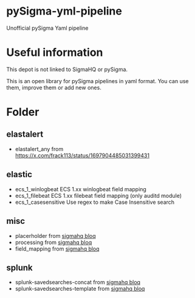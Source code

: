 # pySigma-yml-pipeline
Unofficial pySigma Yaml pipeline

# Useful information

This depot is not linked to SigmaHQ or pySigma.

This is an open library for pySigma pipelines in yaml format.
You can use them, improve them or add new ones.

# Folder
## elastalert
- elastalert_any from https://x.com/frack113/status/1697904485031399431

## elastic
- ecs_1_winlogbeat ECS 1.xx winlogbeat field mapping 
- ecs_1_filebeat ECS 1.xx filebeat field mapping (only auditd module)
- ecs_1_casesensitive Use regex to make Case Insensitive search

## misc
- placerholder from [sigmahq bloq](https://blog.sigmahq.io/building-flexible-detections-with-sigma-placeholders-7c1b814e2860)
- processing from [sigmahq bloq](https://blog.sigmahq.io/connecting-sigma-rule-sets-to-your-environment-with-processing-pipelines-4ee1bd577070)
- field_mapping from [sigmahq bloq](https://blog.sigmahq.io/connecting-sigma-rule-sets-to-your-environment-with-processing-pipelines-4ee1bd577070)

## splunk
- splunk-savedsearches-concat from [sigmahq bloq](https://blog.sigmahq.io/introducing-query-post-processing-and-output-finalization-to-processing-pipelines-4bfe74087ac1)
- splunk-savedsearches-template from [sigmahq bloq](https://blog.sigmahq.io/introducing-query-post-processing-and-output-finalization-to-processing-pipelines-4bfe74087ac1)

